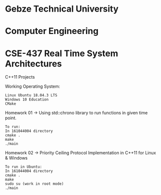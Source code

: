 # Gebze Technical University
# Computer Engineering
# CSE-437 Real Time System Architectures

C++11 Projects

Working Operating System:

    Linux Ubuntu 18.04.3 LTS
    Windows 10 Education
    CMake
    
Homework 01 -> Using std::chrono library to run functions in given time point.

    To run:
    In 161044004 directory
    cmake .
    make
    ./main
    
Homework 02 -> Priority Ceiling Protocol Implementation in C++11 for Linux & Windows

    To run in Ubuntu:
    In 161044004 directory
    cmake .
    make
    sudo su (work in root mode)
    ./main
